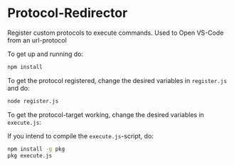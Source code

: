 # Protocol-Redirector
Register custom protocols to execute commands. Used to Open VS-Code from an url-protocol

To get up and running do: 
```cmd
npm install
```
To get the protocol registered, change the desired variables in `register.js` and do: 
```cmd
node register.js
```
To get the protocol-target working, change the desired variables in `execute.js`:

If you intend to compile the `execute.js`-script, do: 
```cmd
npm install -g pkg
pkg execute.js
```

